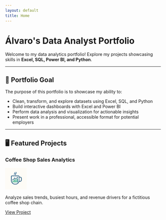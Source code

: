 ```yaml
---
layout: default
title: Home
---
```


# Álvaro's Data Analyst Portfolio

Welcome to my data analytics portfolio! Explore my projects showcasing skills in **Excel, SQL, Power BI, and Python**.

---

## 🎯 Portfolio Goal

The purpose of this portfolio is to showcase my ability to:

- Clean, transform, and explore datasets using Excel, SQL, and Python
- Build interactive dashboards with Excel and Power BI
- Perform data analysis and visualization for actionable insights
- Present work in a professional, accessible format for potential employers

---

## 🖥️ Featured Projects

### Coffee Shop Sales Analytics

<img src="assets/images/coffee_shop_dashboard.png" alt="Coffee Shop Trend" width="70">

Analyze sales trends, busiest hours, and revenue drivers for a fictitious coffee shop chain.

[View Project](Coffee-Shop-Analytics/)
